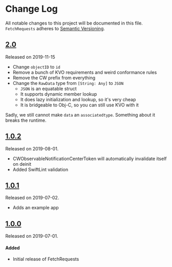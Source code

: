 # Change Log
All notable changes to this project will be documented in this file.
`FetchRequests` adheres to [Semantic Versioning](https://semver.org/).

## [2.0](https://github.com/crewos/FetchRequests/releases/tag/2.0)
Released on 2019-11-15

* Change `objectID` to `id`
* Remove a bunch of KVO requirements and weird conformance rules
* Remove the CW prefix from everything
* Change the `RawData` type from `[String: Any]` to `JSON`
    * `JSON` is an equatable struct
    * It supports dynamic member lookup
    * It does lazy initialization and lookup, so it's very cheap
    * It is bridgeable to Obj-C, so you can still use KVO with it

Sadly, we still cannot make `data` an `associatedtype`. Something about it breaks the runtime.

## [1.0.2](https://github.com/crewos/FetchRequests/releases/tag/1.0.2)
Released on 2019-08-01.

* CWObservableNotificationCenterToken will automatically invalidate itself on deinit
* Added SwiftLint validation

## [1.0.1](https://github.com/crewos/FetchRequests/releases/tag/1.0.1)
Released on 2019-07-02.

* Adds an example app

## [1.0.0](https://github.com/crewos/FetchRequests/releases/tag/1.0.0)
Released on 2019-07-01.

#### Added
- Initial release of FetchRequests
